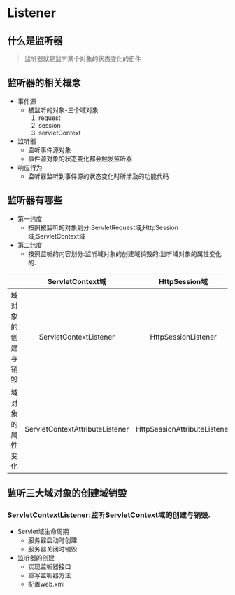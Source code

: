 # Listener

## 什么是监听器
> 监听器就是监听某个对象的状态变化的组件

## 监听器的相关概念
- 事件源
    - 被监听的对象-三个域对象
        1. request
        2. session
        3. servletContext
- 监听器
    - 监听事件源对象
    - 事件源对象的状态变化都会触发监听器
- 响应行为
    - 监听器监听到事件源的状态变化时所涉及的功能代码

## 监听器有哪些
- 第一纬度
    - 按照被监听的对象划分:ServletRequest域;HttpSession域;ServletContext域
- 第二纬度
    - 按照监听的内容划分:监听域对象的创建域销毁的;监听域对象的属性变化的.

||ServletContext域|HttpSession域|ServletRequest域|
|:--:|:--:|:--:|:--:|
|域对象的创建与销毁|ServletContextListener|HttpSessionListener|ServletRequestListener|
|域对象的属性变化|ServletContextAttributeListener|HttpSessionAttributeListener|ServletRequestAttributeListener|

## 监听三大域对象的创建域销毁
### ServletContextListener:监听ServletContext域的创建与销毁.
- Servlet域生命周期
    - 服务器启动时创建
    - 服务器关闭时销毁
- 监听器的创建
    - 实现监听器接口
    - 重写监听器方法
    - 配置web.xml